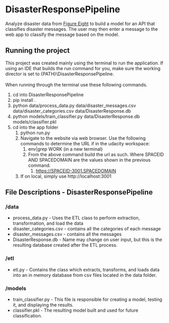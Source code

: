 # DisasterResponsePipeline
Analyze disaster data from [Figure Eight](https://appen.com/) to build a model for an API that classifies disaster messages.
The user may then enter a message to the web app to classify the message based on the model.
## Running the project
This project was created mainly using the terminal to run the application. If using an IDE that builds the run command for
you, make sure the working director is set to {PATH}\DisasterResponsePipeline.<br>
<br>
When running through the terminal use these following commands.
1. cd into DisasterResponsePipeline
1. pip install .
1. python data/process_data.py data/disaster_messages.csv data/disaster_categories.csv data/DisasterResponse.db
1. python models/train_classifier.py data/DisasterResponse.db models/classifier.pkl
1. cd into the app folder
    1. python run.py
    1. Navigate to the website via web browser. Use the following commands to determine the URL if in the udacity workspace:
        1. env|grep WORK (in a new terminal)
        1. From the above command build the url as such. Where SPACEID AND SPACEDOMAIN are the values shown in the previous
       command. 
            1. https://SPACEID-3001.SPACEDOMAIN
    1. If on local, simply use http://localhost:3001

## File Descriptions - DisasterResponsePipeline
### /data
* process_data.py - Uses the ETL class to perform extraction, transformation, and load the data
* disaster_categories.csv - contains all the categories of each message
* disaster_messages.csv - contains all the messages
* DisasterResponse.db - Name may change on user input, but this is the resulting database created after the ETL process. 

### /etl
* etl.py - Contains the class which extracts, transforms, and loads data into an in memory database from csv files
  located in the data folder.
### /models 
* train_classifier.py - This file is responsible for creating a model, testing it, and displaying the results.
* classifier.pkl - The resulting model built and used for future classification.